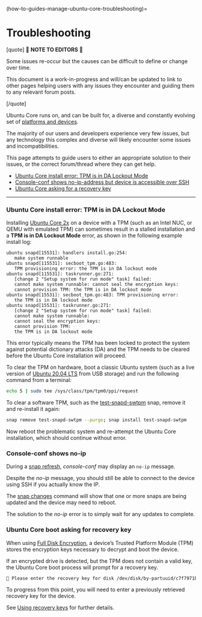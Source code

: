(how-to-guides-manage-ubuntu-core-troubleshooting)=
# Troubleshooting

[quote]
:construction: **NOTE TO EDITORS** :construction:

Some issues re-occur but the causes can be difficult to define or change over time. 

This document is a work-in-progress and will/can be updated to link to other pages helping users with any issues they encounter and guiding them to any relevant forum posts. 

[/quote]

Ubuntu Core runs on, and can be built for, a diverse and constantly evolving set of [platforms and devices](/t/system-requirements/19806#heading--supported).

The majority of our users and developers experience very few issues, but any technology this complex and diverse will likely encounter some issues and incompatibilities.

This page attempts to guide users to either an appropriate solution to their issues, or the correct forum/thread where they can get help. 

- [Ubuntu Core install error: TPM is in DA Lockout Mode](#heading--tpm-lockout)
- [Console-conf shows no-ip-address but device is accessible over SSH](#heading--console-no-ip)
- [Ubuntu Core asking for a recovery key](#heading--recovery-key)

---

<h3 id='heading--error-tpm-lockout'>Ubuntu Core install error: TPM is in DA Lockout Mode</h3>

Installing [Ubuntu Core 2x](/) on a device with a TPM (such as an Intel NUC, or QEMU with emulated TPM) can sometimes result in a stalled installation and a **TPM is in DA Lockout Mode** error, as shown in the following example install log:

```no-highlight
ubuntu snapd[15531]: handlers install.go:254:
   make system runnable
ubuntu snapd[115531]: secboot_tpm.go:483: 
   TPM provisioning error: the TPM is in DA lockout mode
ubuntu snapd[115531]: taskrunner.go:271:
   [change 2 "Setup system for run mode" task] failed: 
   cannot make system runnable: cannot seal the encryption keys:
   cannot provision TPM: the TPM is in DA lockout mode
ubuntu snapd[15531]: secboot_tpm.go:483: TPM provisioning error:
   the TPM is in DA lockout mode
ubuntu snapd[15531]: taskrunner.go:271:
   [change 2 "Setup system for run mode" task] failed:
   cannot make system runnable:
   cannot seal the encryption keys:
   cannot provision TPM:
   the TPM is in DA lockout mode 
```

This error typically means the TPM has been locked to protect the system against potential dictionary attacks (DA) and the TPM needs to be cleared before the Ubuntu Core installation will proceed.

To clear the TPM on hardware, boot a classic Ubuntu system (such as a live version of [Ubuntu 20.04 LTS](https://releases.ubuntu.com/20.04/) from USB storage) and run the following command from a terminal:

```bash
echo 5 | sudo tee /sys/class/tpm/tpm0/ppi/request
```

To clear a software TPM, such as the [test-snapd-swtpm](https://snapcraft.io/test-snapd-swtpm) snap, remove it and re-install it again:

```bash
snap remove test-snapd-swtpm --purge; snap install test-snapd-swtpm
```

Now reboot the problematic system and re-attempt the Ubuntu Core installation, which should  continue without error.

<h3 id='heading--console-no-ip'>Console-conf shows no-ip</h3>

During a [snap refresh](/explanation/refresh-control), _console-conf_ may display an `no-ip` message.

Despite the _no-ip_ message, you should still be able to connect to the device using SSH if you actually know the IP.

The [snap changes](https://snapcraft.io/docs/keeping-snaps-up-to-date#heading--changes) command will show that one or more snaps are being updated and the device may need to reboot.

The solution to the _no-ip_ error is to simply wait for any updates to complete.

<h3 id='heading--recovery-key'>Ubuntu Core boot asking for recovery key</h3>

When using [Full Disk Encryption](https://discourse.ubuntu.com/t/full-disk-encryption/19871), a device’s Trusted Platform Module (TPM) stores the encryption keys necessary to decrypt and boot the device.

If an encrypted drive is detected, but the TPM does not contain a valid key, the Ubuntu Core boot process will prompt for a recovery key. 

```bash
🔐 Please enter the recovery key for disk /dev/disk/by-partuuid/c7f7971b: (press TAB for no echo)
```

To progress from this point, you will need to enter a  previously retrieved recovery key for the device.

See [Using recovery keys](https://discourse.ubuntu.com/t/using-recovery-modes/20332#heading--recovery-keys) for further details.

